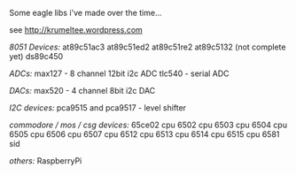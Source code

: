 Some eagle libs i've made over the time...

see http://krumeltee.wordpress.com 

*8051 Devices:*
at89c51ac3
at89c51ed2
at89c51re2
at89c5132 (not complete yet)
ds89c450

*ADCs:*
max127 - 8 channel 12bit i2c ADC
tlc540 - serial ADC

*DACs:*
max520 - 4 channel 8bit i2c DAC

*I2C devices:*
pca9515 and pca9517 - level shifter

*commodore / mos / csg devices:*
65ce02 cpu
6502 cpu 
6503 cpu 
6504 cpu
6505 cpu 
6506 cpu
6507 cpu
6512 cpu
6513 cpu
6514 cpu
6515 cpu
6581 sid

*others:*
RaspberryPi
